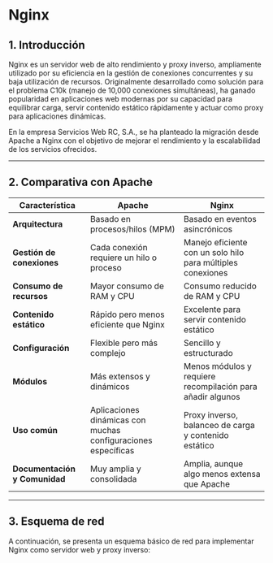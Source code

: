 # Nginx

## 1. Introducción
Nginx es un servidor web de alto rendimiento y proxy inverso, ampliamente utilizado por su eficiencia en la gestión de conexiones concurrentes y su baja utilización de recursos. Originalmente desarrollado como solución para el problema C10k (manejo de 10,000 conexiones simultáneas), ha ganado popularidad en aplicaciones web modernas por su capacidad para equilibrar carga, servir contenido estático rápidamente y actuar como proxy para aplicaciones dinámicas.

En la empresa Servicios Web RC, S.A., se ha planteado la migración desde Apache a Nginx con el objetivo de mejorar el rendimiento y la escalabilidad de los servicios ofrecidos.

---

## 2. Comparativa con Apache

| Característica            | Apache                             | Nginx                              |
|---------------------------|-------------------------------------|-------------------------------------|
| **Arquitectura**          | Basado en procesos/hilos (MPM)     | Basado en eventos asincrónicos      |
| **Gestión de conexiones** | Cada conexión requiere un hilo o proceso | Manejo eficiente con un solo hilo para múltiples conexiones |
| **Consumo de recursos**   | Mayor consumo de RAM y CPU         | Consumo reducido de RAM y CPU       |
| **Contenido estático**    | Rápido pero menos eficiente que Nginx | Excelente para servir contenido estático |
| **Configuración**         | Flexible pero más complejo         | Sencillo y estructurado            |
| **Módulos**               | Más extensos y dinámicos           | Menos módulos y requiere recompilación para añadir algunos |
| **Uso común**             | Aplicaciones dinámicas con muchas configuraciones específicas | Proxy inverso, balanceo de carga y contenido estático |
| **Documentación y Comunidad** | Muy amplia y consolidada        | Amplia, aunque algo menos extensa que Apache |

---

## 3. Esquema de red

A continuación, se presenta un esquema básico de red para implementar Nginx como servidor web y proxy inverso:

